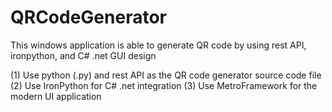 # QRCodeGenerator
This windows application is able to generate QR code by using rest API, ironpython, and C# .net GUI design

(1) Use python (.py) and rest API as the QR code generator source code file
(2) Use IronPython for C# .net integration
(3) Use MetroFramework for the modern UI application
